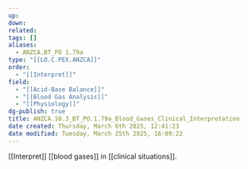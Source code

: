 ```yaml
---
up: 
down: 
related: 
tags: []
aliases:
  - ANZCA.BT_PO 1.79a
type: "[[LO.C.PEX.ANZCA]]"
order:
  - "[[Interpret]]"
field:
  - "[[Acid-Base Balance]]"
  - "[[Blood Gas Analysis]]"
  - "[[Physiology]]"
dg-publish: true
title: ANZCA.10.3_BT_PO.1.79a_Blood_Gases_Clinical_Interpretation
date created: Thursday, March 6th 2025, 12:41:23
date modified: Tuesday, March 25th 2025, 16:09:22
---
```


[[Interpret]] [[blood gases]] in [[clinical situations]].

